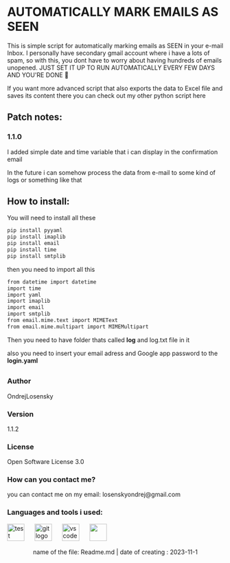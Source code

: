 
  # **AUTOMATICALLY MARK EMAILS AS SEEN** #
  This is simple script for automatically marking emails as SEEN in your e-mail Inbox. I personally have secondary gmail account where i have a lots of spam,
  so with this, you dont have to worry about having hundreds of emails unopened. JUST SET IT UP TO RUN AUTOMATICALLY EVERY FEW DAYS AND YOU'RE DONE 👏

  If you want more advanced script that also exports the data to Excel file and saves its content there you can check out my other python script here
  
<h2> Patch notes: </h2>
<div>
<h3> 1.1.0 </h3>
  <p> I added simple date and time variable that i can display in the confirmation email </p>
  <p> In the future i can somehow process the data from e-mail to some kind of logs or something like that</p>
<h2> </h2>
 <p></p> 
<p></p>

</div>


<h2 align="left"> How to install: </h2>
<div>
    You will need to install all these

```bash
pip install pyyaml
pip install imaplib
pip install email
pip install time
pip install smtplib
```

then you need to import all this
```bash
from datetime import datetime
import time
import yaml
import imaplib
import email
import smtplib
from email.mime.text import MIMEText
from email.mime.multipart import MIMEMultipart
```

  Then you need to have folder thats called **log** and log.txt file in it

  also you need to insert your email adress and Google app password to the **login.yaml**
  
</div>
<h2></h2>
  
  <p align="left">  </p> 
  <h3 align="left"> Author</h3>
  <p align="left"> OndrejLosensky </p>

  <h3 align="left"> Version </h3>
  <p> 1.1.2 </p>
  <h3 align="left">License </h3>
  <p align="left"> Open Software License 3.0 </p>

  <h3 align="left">How can you contact me? </h3>
  <p align="left"> you can contact me on my email: losenskyondrej@gmail.com </p>
<h3 align="left"> Languages and tools i used: </h3>
 <div align="left">
    <img alt="test" width="40" src="https://cdn.jsdelivr.net/gh/devicons/devicon/icons/python/python-original.svg" />
    <img width="16"/>
    <img src="https://cdn.jsdelivr.net/gh/devicons/devicon/icons/git/git-original.svg" height="40" alt="git logo"  />
   <img width="16"/>
    <img src="https://cdn.jsdelivr.net/gh/devicons/devicon/icons/vscode/vscode-original.svg" height="40" alt="vscode logo"  />  
   <img width="16"/>
   <img src="https://github.com/OndrejLosensky/extract-emails/assets/127244546/86f50d07-63d3-4f53-9c37-7f83fc2bef87" width="40" />
   <img width="16" />
  </div>


  <p> </p>
  <p> </p>
  <p align="center"> name of the file: Readme.md |  date of creating : 2023-11-1</p>
  

